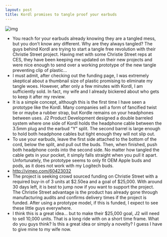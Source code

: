 ```yaml
---
layout: post
title: Kordl promises to tangle proof your earbuds
---
```

![img](http://media.idownloadblog.com/wp-content/uploads/2013/03/Kordl-copy-RESIZE.png)
* You reach for your earbuds already knowing they are a tangled mess, but you don’t know any different. Why are they always tangled? The guys behind Kordl are trying to start a tangle free revolution with their Christie Street project. Having met with some Christie Street reps at CES, they have been keeping me updated on their new projects and were nice enough to send over a working prototype of the new tangle preventing clip of plastic…
* I must admit, after checking out the funding page, I was extremely skeptical about a thumbnail size of plastic promising to eliminate my tangle woes. However, after only a few minutes with Kordl, I am sufficiently sold. In fact, my wife and I already bickered about who gets to keep it after my review.
* It is a simple concept, although this is the first time I have seen a prototype like the Kordl. Many companies sell a form of fancified twist tie or maybe a rubber strap, but Kordle remains on your headphones between uses. J2 Product Development designed a double barreled system where one side of Kordl holds the headphone cable between the 3.5mm plug and the earbud “Y” split. The second barrel is large enough to hold both headphone cables but tight enough they will not slip out.
* To use your earbuds, leave the first side attached to the bottom of the cord, below the split, and pull out the buds. Then, when finished, push both headphone cords into the second side. No matter how tangled the cable gets in your pocket, it simply falls straight when you pull it apart. Unfortunately, the prototype seems to only fit OEM Apple buds and pods, as it does not work with my Logitech buds.
* http://vimeo.com/60423032
* The project is seeking crowd sourced funding on Christie Street with a required buy-in of 3 units at $2.50ea and a goal of $25,000. With around 30 days left, it is best to jump now if you want to support the project. The Christie Street advantage is the product has already gone through manufacturing audits and confirms delivery times if the project is funded. After using a prototype model, if this is funded, I expect to see these little guys everywhere.
* I think this is a great idea… but to make their $25,000 goal, J2 will need to sell 10,000 units. That is a long ride with on a short time frame. What do you guys think? Is this a great idea or simply a novelty? I guess I have to give mine to my wife now.

